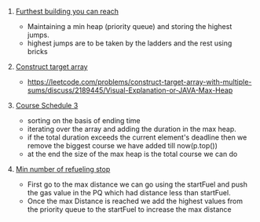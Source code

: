 1. [Furthest building you can reach](https://leetcode.com/problems/furthest-building-you-can-reach/submissions/)

   - Maintaining a min heap (priority queue) and storing the highest jumps.
   - highest jumps are to be taken by the ladders and the rest using bricks

2. [Construct target array](https://leetcode.com/problems/construct-target-array-with-multiple-sums/submissions/)

   - https://leetcode.com/problems/construct-target-array-with-multiple-sums/discuss/2189445/Visual-Explanation-or-JAVA-Max-Heap

3. [Course Schedule 3](https://leetcode.com/problems/course-schedule-iii/submissions/)

   - sorting on the basis of ending time
   - iterating over the array and adding the duration in the max heap.
   - if the total duration exceeds the current element's deadline then we remove the biggest course we have added till now(p.top())
   - at the end the size of the max heap is the total course we can do

4. [Min number of refueling stop](https://leetcode.com/problems/minimum-number-of-refueling-stops/submissions/)

   - First go to the max distance we can go using the startFuel and push the gas value in the PQ which had distance less than startFuel.
   - Once the max Distance is reached we add the highest values from the priority queue to the startFuel to increase the max distance
